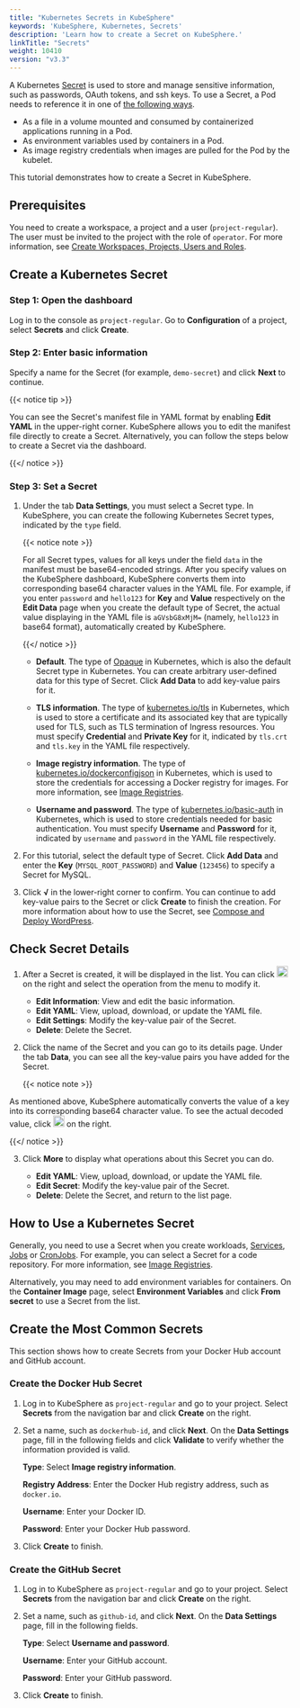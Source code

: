 ```yaml
---
title: "Kubernetes Secrets in KubeSphere"
keywords: 'KubeSphere, Kubernetes, Secrets'
description: 'Learn how to create a Secret on KubeSphere.'
linkTitle: "Secrets"
weight: 10410
version: "v3.3"
---
```


A Kubernetes [Secret](https://kubernetes.io/docs/concepts/configuration/secret/) is used to store and manage sensitive information, such as passwords, OAuth tokens, and ssh keys. To use a Secret, a Pod needs to reference it in one of [the following ways](https://kubernetes.io/docs/concepts/configuration/secret/#overview-of-secrets).

- As a file in a volume mounted and consumed by containerized applications running in a Pod.
- As environment variables used by containers in a Pod.
- As image registry credentials when images are pulled for the Pod by the kubelet.

This tutorial demonstrates how to create a Secret in KubeSphere.

## Prerequisites

You need to create a workspace, a project and a user (`project-regular`). The user must be invited to the project with the role of `operator`. For more information, see [Create Workspaces, Projects, Users and Roles](../../../quick-start/create-workspace-and-project/).

## Create a Kubernetes Secret

### Step 1: Open the dashboard

Log in to the console as `project-regular`. Go to **Configuration** of a project, select **Secrets** and click **Create**.

### Step 2: Enter basic information

Specify a name for the Secret (for example, `demo-secret`) and click **Next** to continue.

{{< notice tip >}}

You can see the Secret's manifest file in YAML format by enabling **Edit YAML** in the upper-right corner. KubeSphere allows you to edit the manifest file directly to create a Secret. Alternatively, you can follow the steps below to create a Secret via the dashboard.

{{</ notice >}} 

### Step 3: Set a Secret

1. Under the tab **Data Settings**, you must select a Secret type. In KubeSphere, you can create the following Kubernetes Secret types, indicated by the `type` field.

   {{< notice note >}}

   For all Secret types, values for all keys under the field `data` in the manifest must be base64-encoded strings. After you specify values on the KubeSphere dashboard, KubeSphere converts them into corresponding base64 character values in the YAML file. For example, if you enter `password` and `hello123` for **Key** and **Value** respectively on the **Edit Data** page when you create the default type of Secret, the actual value displaying in the YAML file is `aGVsbG8xMjM=` (namely, `hello123` in base64 format), automatically created by KubeSphere.

   {{</ notice >}} 

   - **Default**. The type of [Opaque](https://kubernetes.io/docs/concepts/configuration/secret/#opaque-secrets) in Kubernetes, which is also the default Secret type in Kubernetes. You can create arbitrary user-defined data for this type of Secret. Click **Add Data** to add key-value pairs for it.

   - **TLS information**. The type of [kubernetes.io/tls](https://kubernetes.io/docs/concepts/configuration/secret/#tls-secrets) in Kubernetes, which is used to store a certificate and its associated key that are typically used for TLS, such as TLS termination of Ingress resources. You must specify **Credential** and **Private Key** for it, indicated by `tls.crt` and `tls.key` in the YAML file respectively.

   - **Image registry information**. The type of [kubernetes.io/dockerconfigjson](https://kubernetes.io/docs/concepts/configuration/secret/#docker-config-secrets) in Kubernetes, which is used to store the credentials for accessing a Docker registry for images. For more information, see [Image Registries](../image-registry/).

   - **Username and password**. The type of [kubernetes.io/basic-auth](https://kubernetes.io/docs/concepts/configuration/secret/#basic-authentication-secret) in Kubernetes, which is used to store credentials needed for basic authentication. You must specify **Username** and **Password** for it, indicated by `username` and `password` in the YAML file respectively.

2. For this tutorial, select the default type of Secret. Click **Add Data** and enter the **Key** (`MYSQL_ROOT_PASSWORD`) and **Value** (`123456`) to specify a Secret for MySQL. 

3. Click **√** in the lower-right corner to confirm. You can continue to add key-value pairs to the Secret or click **Create** to finish the creation. For more information about how to use the Secret, see [Compose and Deploy WordPress](../../../quick-start/wordpress-deployment/#task-3-create-an-application).

## Check Secret Details

1. After a Secret is created, it will be displayed in the list. You can click <img src="/images/docs/v3.x/project-user-guide/configurations/secrets/three-dots.png" width="20px" alt="icon" /> on the right and select the operation from the menu to modify it.

    - **Edit Information**: View and edit the basic information.
    - **Edit YAML**: View, upload, download, or update the YAML file.
    - **Edit Settings**: Modify the key-value pair of the Secret.
    - **Delete**: Delete the Secret.

2. Click the name of the Secret and you can go to its details page. Under the tab **Data**, you can see all the key-value pairs you have added for the Secret.

    {{< notice note >}}

As mentioned above, KubeSphere automatically converts the value of a key into its corresponding base64 character value. To see the actual decoded value, click <img src="/images/docs/v3.x/project-user-guide/configurations/secrets/eye-icon.png" width="20px" alt="icon" /> on the right.

{{</ notice >}} 

3. Click **More** to display what operations about this Secret you can do.

    - **Edit YAML**: View, upload, download, or update the YAML file.
    - **Edit Secret**: Modify the key-value pair of the Secret.
    - **Delete**: Delete the Secret, and return to the list page.


## How to Use a Kubernetes Secret

Generally, you need to use a Secret when you create workloads, [Services](../../../project-user-guide/application-workloads/services/), [Jobs](../../../project-user-guide/application-workloads/jobs/) or [CronJobs](../../../project-user-guide/application-workloads/cronjobs/). For example, you can select a Secret for a code repository. For more information, see [Image Registries](../image-registry/).

Alternatively, you may need to add environment variables for containers. On the **Container Image** page, select **Environment Variables** and click **From secret** to use a Secret from the list.

## Create the Most Common Secrets

This section shows how to create Secrets from your Docker Hub account and GitHub account.

### Create the Docker Hub Secret

1. Log in to KubeSphere as `project-regular` and go to your project. Select **Secrets** from the navigation bar and click **Create** on the right.

2. Set a name, such as `dockerhub-id`, and click **Next**. On the **Data Settings** page, fill in the following fields and click **Validate** to verify whether the information provided is valid.

   **Type**: Select **Image registry information**.

   **Registry Address**: Enter the Docker Hub registry address, such as `docker.io`.

   **Username**: Enter your Docker ID.

   **Password**: Enter your Docker Hub password.

3. Click **Create** to finish.

### Create the GitHub Secret

1. Log in to KubeSphere as `project-regular` and go to your project. Select **Secrets** from the navigation bar and click **Create** on the right.

2. Set a name, such as `github-id`, and click **Next**. On the **Data Settings** page, fill in the following fields.

   **Type**: Select **Username and password**.

   **Username**: Enter your GitHub account.

   **Password**: Enter your GitHub password.

3. Click **Create** to finish.
